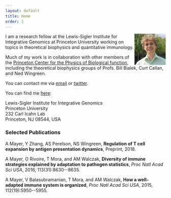 ```yaml
---
layout: default
title: Home
order: 1
---
```


<img style="width:7em" src="images/andreasmayer.jpg" align="right">
I am a research fellow at the Lewis-Sigler Institute for Integrative Genomics at Princeton University working on topics in theoretical biophysics and quantitative immunology.

Much of my work is in collaboration with other members of the [Princeton Center for the Physics of Biological function](https://biophysics.princeton.edu/), including the theoretical biophysics groups of Profs. Bill Bialek, Curt Callan, and Ned Wingreen. 

You can contact me via [email](mailto:andimscience@gmail.com) or [twitter](http://twitter.com/andimscience).

You can find me [here](https://www.google.com/maps/place/Icahn+Laboratory,+Princeton,+NJ+08540/@40.3443669,-74.655529,17z):

Lewis-Sigler Institute for Integrative Genomics  
Princeton University  
232 Carl Icahn Lab  
Princeton, NJ 08544, USA 

### Selected Publications

A Mayer, Y Zhang, AS Perelson, NS Wingreen, **Regulation of T cell expansion by antigen presentation dynamics**, Preprint, 2018. [<i class="ai ai-doi"></i>](https://doi.org/10.1101/377036)

A Mayer, O Rivoire, T Mora, and AM Walczak, **Diversity of immune strategies explained by adaptation to pathogen statistics**, *Proc Natl Acad Sci USA*, 2016, 113(31):8630--8635. [<i class="ai ai-doi"></i>](http://dx.doi.org/10.1073/pnas.1600663113)

A Mayer, V Balasubramanian, T Mora, and AM Walczak, **How a well-adapted immune system is organized**, *Proc Natl Acad Sci USA*, 2015, 112(19):5950--5955. [<i class="ai ai-doi"></i>](http://dx.doi.org/10.1073/pnas.1421827112)
